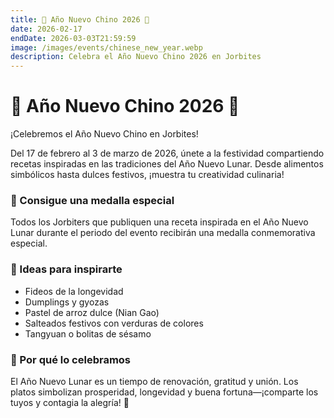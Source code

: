 ```yaml
---
title: 🧧 Año Nuevo Chino 2026 🧧
date: 2026-02-17
endDate: 2026-03-03T21:59:59
image: /images/events/chinese_new_year.webp
description: Celebra el Año Nuevo Chino 2026 en Jorbites
---
```


# 🧧 Año Nuevo Chino 2026 🧧

¡Celebremos el Año Nuevo Chino en Jorbites!

Del 17 de febrero al 3 de marzo de 2026, únete a la festividad compartiendo recetas inspiradas en las tradiciones del Año Nuevo Lunar. Desde alimentos simbólicos hasta dulces festivos, ¡muestra tu creatividad culinaria!

### 🏮 Consigue una medalla especial

Todos los Jorbiters que publiquen una receta inspirada en el Año Nuevo Lunar durante el periodo del evento recibirán una medalla conmemorativa especial.

### 🍜 Ideas para inspirarte

- Fideos de la longevidad
- Dumplings y gyozas
- Pastel de arroz dulce (Nian Gao)
- Salteados festivos con verduras de colores
- Tangyuan o bolitas de sésamo

### 🎉 Por qué lo celebramos

El Año Nuevo Lunar es un tiempo de renovación, gratitud y unión. Los platos simbolizan prosperidad, longevidad y buena fortuna—¡comparte los tuyos y contagia la alegría! 🧧
